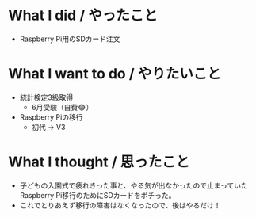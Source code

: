 # What I did / やったこと
- Raspberry Pi用のSDカード注文

# What I want to do / やりたいこと
- 統計検定3級取得
  - 6月受験（自費😂）
- Raspberry Piの移行
  - 初代 → V3

# What I thought / 思ったこと
- 子どもの入園式で疲れきった事と、やる気が出なかったので止まっていたRaspberry Pi移行のためにSDカードをポチった。
- これでとりあえず移行の障害はなくなったので、後はやるだけ！

